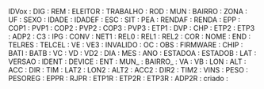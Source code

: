 IDVox    :
DIG      :
REM      :
ELEITOR  :
TRABALHO :
ROD      :
MUN      :
BAIRRO   :
ZONA     :
UF       :
SEXO     :
IDADE    :
IDADEF   :
ESC      :
SIT      :
PEA      :
RENDAF   :
RENDA    :
EPP      :
COP1     :
PVP1     :
COP2     :
PVP2     :
COP3     :
PVP3     :
ETP1     :
DVP      :
CHP      :
ETP2     :
ETP3     :
ADP2     :
C3       :
IPG      :
CONV     :
NET1     :
REL0     :
REL1     :
REL2     :
COR      :
NOME     :
END      :
TELRES   :
TELCEL   :
VE       :
VE3      :
INVALIDO :
OC       :
OBS      :
FIRMWARE :
CHIP     :
BATI     :
BATB     :
VC       :
VD       :
VD2      :
DIA      :
MES      :
ANO      :
ESTADOA  :
ESTADOB  :
LAT      :
VERSAO   :
IDENT    :
DEVICE   :
ENT      :
MUN_     :
BAIRRO_  :
VA       :
VB       :
LON      :
ALT      :
ACC      :
DIR      :
TIM      :
LAT2     :
LON2     :
ALT2     :
ACC2     :
DIR2     :
TIM2     :
VINS     :
PESO     :
PESOREG  :
EPPR     :
RJPR     :
ETP1R    :
ETP2R    :
ETP3R    :
ADP2R    :
criado   :